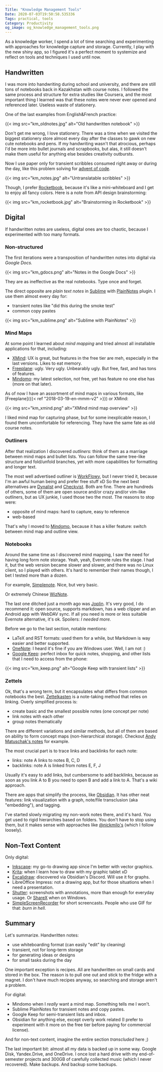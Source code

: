 ```yaml
---
Title: "Knowledge Management Tools"
Date: 2020-07-03T19:50:58.535336
Tags: practical, tools
Category: Productivity
og_image: og_knowledge_management_tools.png
---
```


As a knowledge worker, I spend a lot of time searching and experimenting with approaches for knowledge capture and storage. Currently, I play with the new shiny app, so I figured it's a perfect moment to systemize and reflect on tools and techniques I used until now.

## Handwritten
I was more into handwriting during school and university, and there are still tons of notebooks back in Kazakhstan with course notes. I followed the same process and structure for extra studies like Coursera, and the most important thing I learned was that these notes were never ever opened and referenced later. Useless waste of stationery.

One of the last examples from English&French practice:

{{< img src="km_oldnotes.jpg" alt="Old handwritten notebook" >}}

Don't get me wrong, I love stationery. There was a time when we visited the biggest stationery store almost every day after the classes to gawk on new cute notebooks and pens. If my handwriting wasn't that atrocious, perhaps I'd be more into bullet journals and scrapbooks, but alas, it still doesn't make them useful for anything else besides creativity outbursts.

Now I use paper only for transient scribbles consumed right away or during the day, like this problem solving for [advent of code](https://adventofcode.com/).

{{< img src="km_notes.jpg" alt="Untranslatable scribbles" >}}

Though, I prefer [Rocketbook](https://getrocketbook.com/), because it's like a mini-whiteboard and I get to enjoy all fancy colors. Here is a note from API design brainstorming:

{{< img src="km_rocketbook.jpg" alt="Brainstorming in Rocketbook" >}}


## Digital

If handwritten notes are useless, digital ones are too chaotic, because I experimented with too many formats.


### Non-structured

The first iterations were a transposition of handwritten notes into digital via _Google Docs._

{{< img src="km_gdocs.png" alt="Notes in the Google Docs" >}}

They are as ineffective as the real notebooks. Type once and forget.

The direct opposite are _plain text notes_ in [Sublime](https://www.sublimetext.com/) with [PlainNotes](https://github.com/aziz/PlainNotes) plugin. I use them almost every day for:

- transient notes like "did this during the smoke test"
- common copy pastes

{{< img src="km_sublime.png" alt="Sublime with PlainNotes" >}}

### Mind Maps 
At some point I learned about _mind mapping_ and tried almost all installable applications for that, including:

- [XMind](https://www.xmind.net/): UX is great, but features in the free tier are meh, especially in the last versions. Likes to eat memory.
- [Freeplane](https://www.freeplane.org/wiki/index.php/Home): ugly. Very ugly. Unbearably ugly. But free, fast, and has tons of features.
- [Mindomo](https://www.mindomo.com/): my latest selection, not free, yet has feature no one else has (more on that later).

As of now I have an assortment of mind maps in various formats, like [Freeplane]({{< ref "2018-03-19-en-mmm-v2" >}}) or XMind:

{{< img src="km_xmind.png" alt="XMind mind map overview" >}}

I liked mind map for capturing phase, but for some inexplicable reason, I found them uncomfortable for referencing. They have the same fate as old course notes. 

### Outliners

After that realization I discovered _outliners:_ think of them as a marriage between mind maps and bullet lists. You can follow the same tree-like structure and fold/unfold branches, yet with more capabilities for formatting and longer text.

The most well advertised outliner is [WorkFlowy](https://workflowy.com/), but I never tried it, because I'm an awful human being and prefer free stuff xD So the next best alternatives are [Dynalist](https://dynalist.io/) and [Checkvist](https://checkvist.com/). Both are fine. There are hundreds of others, some of them are open source and/or crazy and/or vim-like outliners, but as UX junkie, I used those two the most. The reasons to stop were:

- opposite of mind maps: hard to capture, easy to reference
- web-based

That's why I moved to [Mindomo](https://www.mindomo.com/), because it has a killer feature: switch between mind map and outline view. 

### Notebooks

Around the same time as I discovered mind mapping, I saw the need for having long form note storage. Yeah, yeah, Evernote rules the stage. I had it, but the web version became slower and slower, and there was no Linux client, so I played with others. It's hard to remember their names though, I bet I tested more than a dozen. 

For example, [Simplenote](https://simplenote.com/). Nice, but very basic.

Or extremely Chinese [WizNote](https://www.wiz.cn/). 

The last one ditched just a month ago was [Joplin](https://joplinapp.org/). It's very good, I do recommend it: open source, supports markdown, has a web clipper and an Android app with WebDAV sync. If all you need is more or less suitable Evernote alternative, it's ok. Spoilers: _I needed more._

Before we go to the last section, notable mentions:

- LaTeX and RST formats: used them for a while, but Markdown is way easier and better supported. 
- [OneNote](https://www.onenote.com/): I heard it's fine if you are Windows user. Well, I am not :)
- [Google Keep](https://keep.google.com/): perfect inbox for quick notes, shopping, and other lists that I need to access from the phone:

{{< img src="km_keep.png" alt="Google Keep with transient lists" >}}

### Zettels

Ok, that's a wrong term, but it encapsulates what differs from common notebooks the best. [Zettelkasten](https://en.wikipedia.org/wiki/Zettelkasten) is a note-taking method that relies on linking. Overly simplified process is:

- create basic and the smallest possible notes (one concept per note)
- link notes with each other 
- group notes thematically

There are different variations and similar methods, but all of them are based on ability to form concept maps (non-hierarchical storage). Checkout [Andy Matuschak's notes](https://notes.andymatuschak.org/About_these_notes) for example.

The most crucial part is to trace links and backlinks for each note:

- links: note A links to notes B, C, D
- backlinks: note A is linked from notes E, F, J

Usually it's easy to add links, but cumbersome to add backlinks, because as soon as you link A to B you need to open B and add a link to A. That's a wiki approach. 

There are apps that simplify the process, like [Obsidian](https://obsidian.md/). It has other neat features: link visualization with a graph, note/file transclusion (aka "embedding"), and tagging.

I've started slowly migrating my non-work notes there, and it's hard. You get used to rigid hierarchies based on folders. You don't have to stop using them, but it makes sense with approaches like [@nickmilo's](https://github.com/nickmilo/IMF-v3) (which I follow loosely). 

## Non-Text Content

Only digital:

- [Inkscape](https://inkscape.org/): my go-to drawing app since I'm better with vector graphics.
- [Krita](https://krita.org): when I learn how to draw with my graphic tablet xD
- [Excalidraw](https://excalidraw.com/): discovered via Obsidian's Discord. Will use it for graphs.
- LibreOffice Impress: not a drawing app, but for those situations when I need a presentation.
- [Shutter](https://shutter-project.org/): screenshots with annotations, more than enough for everyday usage. Or [ShareX](https://getsharex.com/) when on Windows.
- [SimpleScreenRecorder](https://www.maartenbaert.be/simplescreenrecorder/) for short screencasts. People who use GIF for that: _burn in hell._

## Summary

Let's summarize. Handwritten notes:

- use whiteboarding format (can easily "edit" by cleaning)
- transient, not for long-term storage
- for generating ideas or designs
- for small tasks during the day

One important exception is recipes. All are handwritten on small cards and stored in the box. The reason is to pull one out and stick to the fridge with a magnet. I don't have much recipes anyway, so searching and storage aren't a problem. 


For digital:

- Mindomo when I _really_ want a mind map. Something tells me I won't. 
- Sublime PlainNotes for transient notes and copy pastes.
- Google Keep for semi-transient lists and inbox.
- Obsidian for anything else, except overly work related (I prefer to experiment with it more on the free tier before paying for commercial license).


And for non-text content, imagine the entire section _transcluded_ here ;)

The last important bit: almost all my data is backed up in some way. Google Disk, Yandex.Drive, and OneDrive. I once lost a hard drive with my end-of-semester projects and 300GB of carefully collected music (which I never recovered). Make backups. And backup some backups.